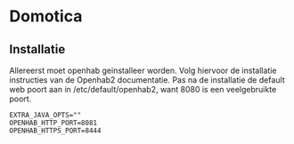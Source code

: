 # Domotica

## Installatie

Allereerst moet openhab geinstalleer worden. Volg hiervoor de installatie instructies van de Openhab2 documentatie. 
Pas na de installatie de default web poort aan in /etc/default/openhab2, want 8080 is een veelgebruikte poort.

```
EXTRA_JAVA_OPTS=""
OPENHAB_HTTP_PORT=8081
OPENHAB_HTTPS_PORT=8444
```
